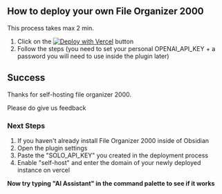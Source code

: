 ## How to deploy your own File Organizer 2000
This process takes max 2 min.

1. Click on the 
[![Deploy with Vercel](https://vercel.com/button)](https://vercel.com/new/spacewaves-projects/clone?repository-url=https%3A%2F%2Fgithub.com%2Fdifferent-ai%2Ffile-organizer-2000%2Ftree%2Fmaster%2Fapp&env=OPENAI_API_KEY%2CSOLO_API_KEY&envDescription=SOLO_API_KEY%20is%20a%20bit%20like%20your%20password%20you%20can%20choose%20it%20to%20be%20whatever%20you%20want%20and%20you%27ll%20need%20to%20re-use%20in%20the%20plugin%20settings&envLink=https%3A%2F%2Fgithub.com%2Fdifferent-ai%2Ffile-organizer-2000%2Fblob%2Fmaster%2Ftutorials%2Fenv-vars.md&project-name=file-organizer-2000&repository-name=file-organizer-2000&redirect-url=https%3A%2F%2Fgithub.com%2Fdifferent-ai%2Ffile-organizer-2000%2Fblob%2Fmaster%2Ftutorials%2Fdeploy-on-vercel-success.md&build-command=npm%20run%20build:self-host)
button
2. Follow the steps (you need to set your personal OPENAI_API_KEY + a password you will need to use inside the plugin later)



## Success

Thanks for self-hosting file organizer 2000.

Please do give us feedback

### Next Steps

1. If you haven't already install File Organizer 2000 inside of Obsidian
2. Open the plugin settings
3. Paste the "SOLO_API_KEY" you created in the deployment process
4. Enable "self-host" and enter the domain of your newly deployed instance on vercel


**Now try typing "AI Assistant" in the command palette to see if it works**
